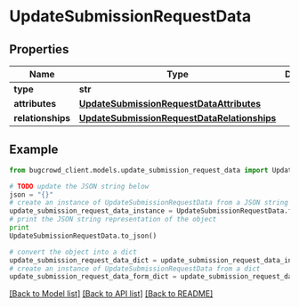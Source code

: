 # UpdateSubmissionRequestData


## Properties

Name | Type | Description | Notes
------------ | ------------- | ------------- | -------------
**type** | **str** |  | 
**attributes** | [**UpdateSubmissionRequestDataAttributes**](UpdateSubmissionRequestDataAttributes.md) |  | [optional] 
**relationships** | [**UpdateSubmissionRequestDataRelationships**](UpdateSubmissionRequestDataRelationships.md) |  | [optional] 

## Example

```python
from bugcrowd_client.models.update_submission_request_data import UpdateSubmissionRequestData

# TODO update the JSON string below
json = "{}"
# create an instance of UpdateSubmissionRequestData from a JSON string
update_submission_request_data_instance = UpdateSubmissionRequestData.from_json(json)
# print the JSON string representation of the object
print
UpdateSubmissionRequestData.to_json()

# convert the object into a dict
update_submission_request_data_dict = update_submission_request_data_instance.to_dict()
# create an instance of UpdateSubmissionRequestData from a dict
update_submission_request_data_form_dict = update_submission_request_data.from_dict(update_submission_request_data_dict)
```
[[Back to Model list]](../README.md#documentation-for-models) [[Back to API list]](../README.md#documentation-for-api-endpoints) [[Back to README]](../README.md)


